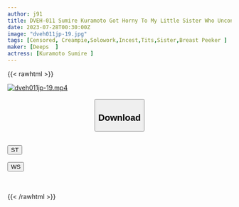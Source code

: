 ```yaml
---
author: j91
title: DVEH-011 Sumire Kuramoto Got Horny To My Little Sister Who Unconsciously Seduced Me In A Room Wear That Was So Sloppy That Her Bristles Could Be Seen
date: 2023-07-28T00:30:00Z
image: "dveh011jp-19.jpg"
tags: [Censored, Creampie,Solowork,Incest,Tits,Sister,Breast Peeker	]
maker: [Deeps  ]
actress: [Kuramoto Sumire ]
---
```



{{< rawhtml >}}

<div class="video" data-videoid="gRjlZABOK9UqDkj">
    <a href="javascript:;">
        <img src="https://my.j91.asia/posts/dveh011jp-19/dveh011jp-19.jpg" width="WIDTH" height="HEIGHT" alt="dveh011jp-19.mp4" loading="lazy">
    </a>
</div>

<script type="text/javascript" src="https://j91.asia/asset/on-demand-st.js"></script>

<br>
  <link rel="stylesheet" href="https://j91.asia/asset/bs5.css">
  
  <center>
  <button class="btn btn-primary" type="button" data-bs-toggle="collapse" data-bs-target=".multi-collapse" aria-expanded="false" aria-controls="multiCollapseExample1 multiCollapseExample2"><h2>Download</h2></button></center>
</p>
<div class="row">
  <div class="col">
    <div class="collapse multi-collapse" id="multiCollapseExample1">
      <div class="card card-body">
	      	      <br>
<div class="buttons">  
<a href="https://streamtape.to/v/gRjlZABOK9UqDkj"><button class="btn-hover color-3"><i class="fa fa-download"></i> ST</button></a></div>
    </div>
  </div>
</div>
  <div class="col">
    <div class="collapse multi-collapse" id="multiCollapseExample2">
      <div class="card card-body">
	      <br>
<div class="buttons">
    <a href="https://wolfstream.tv/mbnk05wos7em.html"><button class="btn-hover color-9"><i class="fa fa-download"></i> WS</button></a></div>
<br><br>
      </div>
    </div>
  </div>
</div>

{{< /rawhtml >}}